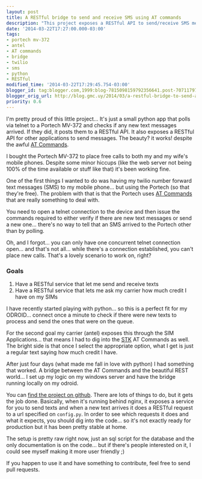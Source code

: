 ```yaml
---
layout: post
title: A RESTful bridge to send and receive SMS using AT commands
description: "This project exposes a RESTful API to send/receive SMS messages via AT-Commands. I use this with a Portech MV-372, and it's working great! Telnet connections FTW."
date: '2014-03-22T17:27:00.000-03:00'
tags:
- portech mv-372
- antel
- AT commands
- bridge
- twilio
- sms
- python
- RESTful
modified_time: '2014-03-22T17:29:45.754-03:00'
blogger_id: tag:blogger.com,1999:blog-7815098159792356641.post-707117977205176196
blogger_orig_url: http://blog.gmc.uy/2014/03/a-restful-bridge-to-send-and-receive.html
priority: 0.6
---
```

I'm pretty proud of this little project... It's just a small python app that polls via telnet to a Portech MV-372 and checks if any new text messages arrived. If they did, it posts them to a RESTful API. It also exposes a RESTful API for other applications to send messages. The beauty? it works! despite the awful [AT Commands](https://en.wikipedia.org/wiki/Hayes_command_set).

<!--more-->
I bought the Portech MV-372 to place free calls to both my and my wife's mobile phones. Despite some minor hiccups (like the web server not being 100% of the time available or stuff like that) it's been working fine.

One of the first things I wanted to do was having my twilio number forward text messages (SMS) to my mobile phone... but using the Portech (so that they're free). The problem with that is that the Portech uses [AT Commands](https://en.wikipedia.org/wiki/Hayes_command_set) that are really something to deal with.

You need to open a telnet connection to the device and then issue the commands required to either verify if there are new text messages or send a new one... there's no way to tell that an SMS arrived to the Portech other than by polling.

Oh, and I forgot... you can only have one concurrent telnet connection open... and that's not all... while there's a connection established, you can't place new calls. That's a lovely scenario to work on, right?

### Goals
1. Have a RESTful service that let me send and receive texts
2. Have a RESTful service that lets me ask my carrier how much credit I have on my SIMs

I have recently started playing with python... so this is a perfect fit for my ODROID... connect once a minute to check if there were new texts to process and send the ones that were on the queue.

For the second goal my carrier (antel) exposes this through the SIM Applications... that means I had to dig into the [STK](https://en.wikipedia.org/wiki/SIM_Application_Toolkit)  AT Commands as well. The bright side is that once I select the appropriate option, what I get is just a regular text saying how much credit I have.

After just four days (what made me fall in love with python) I had something that worked. A bridge between the AT Commands and the beautiful REST world... I set up my logic on my windows server and have the bridge running locally on my odroid.  

You can [find the project on github](https://github.com/g3rv4/restful-sms). There are lots of things to do, but it gets the job done. Basically, when it's running behind nginx, it exposes a service for you to send texts and when a new text arrives it does a RESTful request to a url specified on `config.py`. In order to see which requests it does and what it expects, you should dig into the code... so it's not exactly ready for production but it has been pretty stable at home.

The setup is pretty raw right now, just an sql script for the database and the only documentation is on the code... but if there's people interested on it, I could see myself making it more user friendly ;)

If you happen to use it and have something to contribute, feel free to send pull requests.
